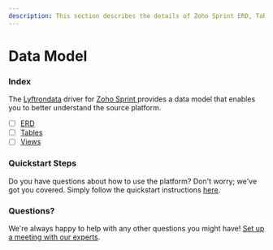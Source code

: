 ```yaml
---
description: This section describes the details of Zoho Sprint ERD, Tables, and Views.
---
```


# Data Model

### Index

The  [Lyftrondata](https://www.lyftrondata.com/) driver for [Zoho Sprint](https://www.lyftrondata.com/integration/zoho-sprint/)[ ](https://www.lyftrondata.com/integration/zoho-sprint/)provides a data model that enables you to better understand the source platform.

* [ ] [ERD](../../../business-analytics/zoho-sprint/data-model/erd.md)
* [ ] [Tables](../../../business-analytics/zoho-sprint/data-model/tables.md)
* [ ] [Views](../../../business-analytics/zoho-sprint/data-model/views.md)

### Quickstart Steps

Do you have questions about how to use the platform? Don't worry; we've got you covered. Simply follow the quickstart instructions [here](../../../../quickstart-steps.md).

### Questions? <a href="#questions" id="questions"></a>

We're always happy to help with any other questions you might have! [Set up a meeting with our experts](https://www.lyftrondata.com/book-a-meeting/).

